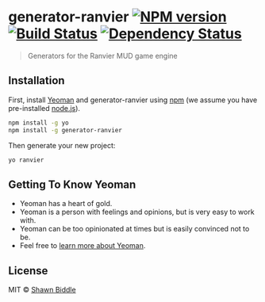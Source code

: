 # generator-ranvier [![NPM version][npm-image]][npm-url] [![Build Status][travis-image]][travis-url] [![Dependency Status][daviddm-image]][daviddm-url]
> Generators for the Ranvier MUD game engine

## Installation

First, install [Yeoman](http://yeoman.io) and generator-ranvier using [npm](https://www.npmjs.com/) (we assume you have pre-installed [node.js](https://nodejs.org/)).

```bash
npm install -g yo
npm install -g generator-ranvier
```

Then generate your new project:

```bash
yo ranvier
```

## Getting To Know Yeoman

 * Yeoman has a heart of gold.
 * Yeoman is a person with feelings and opinions, but is very easy to work with.
 * Yeoman can be too opinionated at times but is easily convinced not to be.
 * Feel free to [learn more about Yeoman](http://yeoman.io/).

## License

MIT © [Shawn Biddle](http://shawnbiddle.com)


[npm-image]: https://badge.fury.io/js/generator-ranvier.svg
[npm-url]: https://npmjs.org/package/generator-ranvier
[travis-image]: https://travis-ci.org/shawncplus/generator-ranvier.svg?branch=master
[travis-url]: https://travis-ci.org/shawncplus/generator-ranvier
[daviddm-image]: https://david-dm.org/shawncplus/generator-ranvier.svg?theme=shields.io
[daviddm-url]: https://david-dm.org/shawncplus/generator-ranvier
